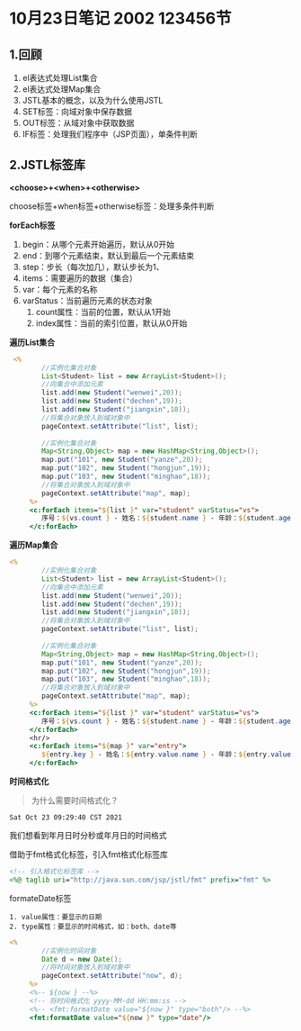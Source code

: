 # 10月23日笔记 2002 123456节

## 1.回顾

1. el表达式处理List集合
2. el表达式处理Map集合
3. JSTL基本的概念，以及为什么使用JSTL
4. SET标签：向域对象中保存数据
5. OUT标签：从域对象中获取数据
6. IF标签：处理我们程序中（JSP页面），单条件判断

## 2.JSTL标签库

**\<choose>+\<when>+\<otherwise>**

choose标签+when标签+otherwise标签：处理多条件判断

**forEach标签**

1. begin：从哪个元素开始遍历，默认从0开始
2. end：到哪个元素结束，默认到最后一个元素结束
3. step：步长（每次加几），默认步长为1、
4. items：需要遍历的数据（集合）
5. var：每个元素的名称
6. varStatus：当前遍历元素的状态对象
   1. count属性：当前的位置，默认从1开始
   2. index属性：当前的索引位置，默认从0开始

**遍历List集合**

```jsp
 <%
	 	//实例化集合对象
	 	List<Student> list = new ArrayList<Student>();
	 	//向集合中添加元素
	 	list.add(new Student("wenwei",20));
	 	list.add(new Student("dechen",19));
	 	list.add(new Student("jiangxin",18));
	 	//将集合对象放入到域对象中
	 	pageContext.setAttribute("list", list);
	 	
	 	//实例化集合对象
	 	Map<String,Object> map = new HashMap<String,Object>();
	 	map.put("101", new Student("yanze",20));
	 	map.put("102", new Student("hongjun",19));
	 	map.put("103", new Student("minghao",18));
	 	//将集合对象放入到域对象中
	 	pageContext.setAttribute("map", map);
	 %>
	 <c:forEach items="${list }" var="student" varStatus="vs">
	 	序号：${vs.count } - 姓名：${student.name } - 年龄：${student.age }<br/>
	 </c:forEach>
```

**遍历Map集合**

```jsp
<%
	 	//实例化集合对象
	 	List<Student> list = new ArrayList<Student>();
	 	//向集合中添加元素
	 	list.add(new Student("wenwei",20));
	 	list.add(new Student("dechen",19));
	 	list.add(new Student("jiangxin",18));
	 	//将集合对象放入到域对象中
	 	pageContext.setAttribute("list", list);
	 	
	 	//实例化集合对象
	 	Map<String,Object> map = new HashMap<String,Object>();
	 	map.put("101", new Student("yanze",20));
	 	map.put("102", new Student("hongjun",19));
	 	map.put("103", new Student("minghao",18));
	 	//将集合对象放入到域对象中
	 	pageContext.setAttribute("map", map);
	 %>
	 <c:forEach items="${list }" var="student" varStatus="vs">
	 	序号：${vs.count } - 姓名：${student.name } - 年龄：${student.age }<br/>
	 </c:forEach>
	 <hr/>
	 <c:forEach items="${map }" var="entry">
	 	${entry.key } - 姓名：${entry.value.name } - 年龄：${entry.value.age }<br/>
	 </c:forEach>
```

**时间格式化**

> 为什么需要时间格式化？

```
Sat Oct 23 09:29:40 CST 2021
```

我们想看到年月日时分秒或年月日的时间格式

借助于fmt格式化标签，引入fmt格式化标签库

```jsp
<!-- 引入格式化标签库 -->
<%@ taglib uri="http://java.sun.com/jsp/jstl/fmt" prefix="fmt" %>
```

formateDate标签

	1. value属性：要显示的日期
 	2. type属性：要显示的时间格式，如：both、date等

```jsp
<%
	 	//实例化时间对象
	 	Date d = new Date();
	 	//将时间对象放入到域对象中
	 	pageContext.setAttribute("now", d);
	 %>
	 <%-- ${now } --%>
	 <!-- 将时间格式化 yyyy-MM-dd HH:mm:ss -->
	 <%-- <fmt:formatDate value="${now }" type="both"/> --%>
	 <fmt:formatDate value="${now }" type="date"/>
```

